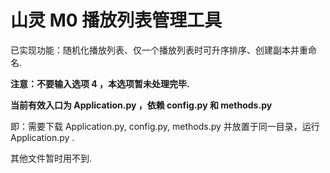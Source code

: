 # 山灵 M0 播放列表管理工具

已实现功能：随机化播放列表、仅一个播放列表时可升序排序、创建副本并重命名.

**注意：不要输入选项 4 ，本选项暂未处理完毕.**

**当前有效入口为 Application.py ，依赖 config.py 和 methods.py**

即：需要下载 Application.py, config.py, methods.py 并放置于同一目录，运行 Application.py .

其他文件暂时用不到.